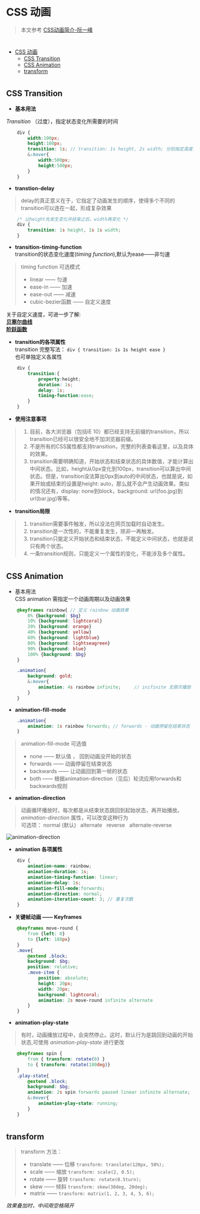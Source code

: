 # CSS 动画  
> 本文参考 [CSS动画简介-阮一峰](https://www.ruanyifeng.com/blog/2014/02/css_transition_and_animation.html)  
#
<!-- TOC -->

- [CSS 动画](#css-动画)
    - [CSS Transition](#css-transition)
    - [CSS Animation](#css-animation)
    - [transform](#transform)

<!-- /TOC -->
#
## CSS Transition
+ **基本用法**   

*Transition* （过度），指定状态变化所需要的时间
```scss
    div {
        width:100px;
        height:100px;
        transition: 1s; // transition: 1s height, 2s width; 分别指定高度，宽度时间轴
        &:hover{
            width:500px;
            height:500px;
        }
    }
```  
+ **transtion-delay**
> delay的真正意义在于，它指定了动画发生的顺序，使得多个不同的transition可以连在一起，形成复杂效果
```css
    /* 让height先发生变化并结束之后，width再变化 */
    div {
        transition: 1s height, 1s 1s width;
    }
```  

+ **transition-timing-function**  
transition的状态变化速度(*timing function*),默认为ease——非匀速
>timing function 可选模式  
>+ linear —— 匀速
>+ ease-in —— 加速 
>+ ease-out —— 减速 
>+ cubic-bezier函数 —— 自定义速度  

关于自定义速度，可进一步了解:  
 [**贝塞尔曲线**](https://zh.javascript.info/css-animations#bei-sai-er-qu-xian-beziercurve)  
 [**阶跃函数**](https://zh.javascript.info/css-animations#jie-yue-han-shu-steps)


+ **transition的各项属性**  
  transition 完整写法：
  ` div { transition: 1s 1s height ease } `  
也可单独定义各属性
```scss
    div {
        transition:{
            property:height;
            duration: 1s;
            delay: 1s;
            timing-function:ease;
        }
    }
```  
+ **使用注意事项**
>1. 目前，各大浏览器（包括IE 10）都已经支持无前缀的transition，所以transition已经可以很安全地不加浏览器前缀。  
>2. 不是所有的CSS属性都支持transition，完整的列表查看这里，以及具体的效果。  
>3. transition需要明确知道，开始状态和结束状态的具体数值，才能计算出中间状态。比如，height从0px变化到100px，transition可以算出中间状态。但是，transition没法算出0px到auto的中间状态，也就是说，如果开始或结束的设置是height: auto，那么就不会产生动画效果。类似的情况还有，display: none到block，background: url(foo.jpg)到url(bar.jpg)等等。  

+ **transition局限**
>1. transition需要事件触发，所以没法在网页加载时自动发生。
>2. transition是一次性的，不能重复发生，除非一再触发。
>3. transition只能定义开始状态和结束状态，不能定义中间状态，也就是说只有两个状态。
>4. 一条transition规则，只能定义一个属性的变化，不能涉及多个属性。

 
#
## CSS Animation
+ 基本用法  
CSS animation 需指定一个动画周期以及动画效果
```scss
    @keyframes rainbow{ // 定义 rainbow 动画效果
        0% {background: $bg}
        10% {background: lightcoral}
        20% {background: orange}
        40% {background: yellow}
        60% {background: lightblue}
        80% {background: lightseagreen}
        90% {background: blue}
        100% {background: $bg}
    }

    .animation{
        background: gold;
        &:hover{
            animation: 4s rainbow infinite;     // inifinite 无限次播放
        }
    }
```
+ **animation-fill-mode**
```scss
    .animation{
        animation: 1s rainbow forwards; // forwards - 动画停留在结束状态
    }
```
>animation-fill-mode 可选值
>+ none —— 默认值 ， 回到动画没开始的状态
>+ forwards —— 动画停留在结束状态
>+ backwards —— 让动画回到第一帧的状态
>+ both —— 根据animation-direction（见后）轮流应用forwards和backwards规则

+ **animation-direction**
> 动画循环播放时，每次都是从结束状态跳回到起始状态，再开始播放。*animation-direction* 属性，可以改变这种行为   
可选项： normal (默认)  &nbsp;&nbsp;alternate&nbsp;&nbsp; reverse &nbsp;&nbsp;alternate-reverse
  
![animation-direction](https://www.ruanyifeng.com/blogimg/asset/201402/bg2014021401.png)  

+ **animation 各项属性**
```scss
    div {
        animation-name: rainbow;
        animation-duration: 1s;
        animation-timing-function: linear;
        animation-delay: 1s;
        animation-fill-mode:forwards;
        animation-direction: normal;
        animation-iteration-count: 3; // 重复次数
    }
```

+ **关键帧动画 —— Keyframes**
```scss
    @keyframes move-round {
        from {left: 0}
        to {left: 180px}
    }
    .move{
        @extend .block;
        background: $bg;
        position: relative;
        .move-item {
            position: absolute;
            height: 20px;
            width: 20px;
            background: lightcoral;
            animation: 2s move-round infinite alternate
        }
    }
```

+ **animation-play-state**
>有时，动画播放过程中，会突然停止。这时，默认行为是跳回到动画的开始状态,可使用 *animation-play-state* 进行更改
```scss
    @keyframes spin {
        from { transform: rotate(0) }
        to { transform: rotate(180deg)}
    }
    .play-state{
        @extend .block;
        background: $bg;
        animation: 2s spin forwards paused linear infinite alternate;
        &:hover{
            animation-play-state: running;
        }
    }
```

#
## transform
> transform 方法：
>+ translate —— 位移    `transform: translate(120px, 50%);`
>+ scale —— 缩放    `transform: scale(2, 0.5);`
>+ rotate —— 旋转   `transform: rotate(0.5turn);`
>+ skew —— 倾斜     `transform: skew(30deg, 20deg);`
>+ matrix ——           `transform: matrix(1, 2, 3, 4, 5, 6);`
> 

*效果叠加时，中间用空格隔开* 
